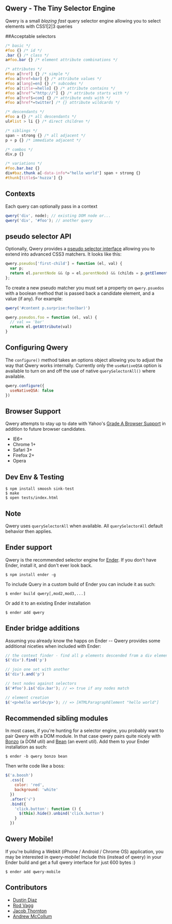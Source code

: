 Qwery - The Tiny Selector Engine
-----
Qwery is a small *blazing fast* query selector engine allowing you to select elements with CSS1|2|3 queries

##Acceptable selectors

``` css
/* basic */
#foo {} /* id */
.bar {} /* class */
a#foo.bar {} /* element attribute combinations */

/* attributes */
#foo a[href] {} /* simple */
#foo a[href=bar] {} /* attribute values */
#foo a[lang|=en] {} /* subcodes */
#foo a[title~=hello] {} /* attribute contains */
#foo a[href^="http://"] {} /* attribute starts with */
#foo a[href$=com] {} /* attribute ends with */
#foo a[href*=twitter] /* {} attribute wildcards */

/* descendants */
#foo a {} /* all descendants */
ul#list > li {} /* direct children */

/* siblings */
span ~ strong {} /* all adjacent */
p + p {} /* immediate adjacent */

/* combos */
div,p {}

/* variations */
#foo.bar.baz {}
div#baz.thunk a[-data-info*="hello world"] span + strong {}
#thunk[title$='huzza'] {}
```

Contexts
-------
Each query can optionally pass in a context

``` js
qwery('div', node); // existing DOM node or...
qwery('div', '#foo'); // another query
```

pseudo selector API
-------------------

Optionally, Qwery provides a [pseudo selector interface](https://github.com/ded/qwery/blob/master/src/pseudos.js) allowing you to extend into advanced CSS3 matchers. It looks like this:

``` js
qwery.pseudos['first-child'] = function (el, val) {
  var p;
  return el.parentNode && (p = el.parentNode) && (childs = p.getElementsByTagName('*')) && childs[0] == el;
};
```

To create a new pseudo matcher you must set a property on `qwery.psuedos` with a boolean method that is passed back a candidate element, and a value (if any). For example:

``` js
qwery('#content p.surprise:foo(bar)')

qwery.pseudos.foo = function (el, val) {
  // val == 'bar'
  return el.getAttribute(val)
}
```

Configuring Qwery
-----------------

The `configure()` method takes an options object allowing you to adjust the way that Qwery works internally. Currently only the `useNativeQSA` option is available to turn on and off the use of native `querySelectorAll()` where available.

``` js
qwery.configure({
  useNativeQSA: false
})
```

Browser Support
---------------
Qwery attempts to stay up to date with Yahoo's [Grade A Browser Support](http://developer.yahoo.com/yui/articles/gbs) in addition to future browser candidates.

  - IE6+
  - Chrome 1+
  - Safari 3+
  - Firefox 2+
  - Opera

Dev Env & Testing
-----

    $ npm install smoosh sink-test
    $ make
    $ open tests/index.html

Note
----
Qwery uses <code>querySelectorAll</code> when available. All <code>querySelectorAll</code> default behavior then applies.

Ender support
-------------
Qwery is the recommended selector engine for [Ender](http://ender.no.de). If you don't have Ender, install it, and don't ever look back.

    $ npm install ender -g

To include Query in a custom build of Ender you can include it as such:

    $ ender build qwery[,mod2,mod3,...]

Or add it to an existing Ender installation

    $ ender add qwery

Ender bridge additions
---------
Assuming you already know the happs on Ender -- Qwery provides some additional niceties when included with Ender:

``` js
// the context finder - find all p elements descended from a div element
$('div').find('p')

// join one set with another
$('div').and('p')

// test nodes against selectors
$('#foo').is('div.bar'); // => true if any nodes match

// element creation
$('<p>hello world</p>'); // => [HTMLParagraphElement "hello world"]
```
Recommended sibling modules
----------
In most cases, if you're hunting for a selector engine, you probably want to pair Qwery with a DOM module. In that case qwery pairs quite nicely with [Bonzo](https://github.com/ded/bonzo) (a DOM util) and [Bean](https://github.com/fat/bean) (an event util). Add them to your Ender installation as such:

    $ ender -b qwery bonzo bean

Then write code like a boss:

``` js
$('a.boosh')
  .css({
    color: 'red',
    background: 'white'
  })
  .after('√')
  .bind({
    'click.button': function () {
      $(this).hide().unbind('click.button')
    }
  })
```

Qwery Mobile!
------------
If you're building a Webkit (iPhone / Android / Chrome OS) application, you may be interested in qwery-mobile! Include this (instead of qwery) in your Ender build and get a full qwery interface for just 600 bytes :)

    $ ender add qwery-mobile

Contributors
-------
  * [Dustin Diaz](https://github.com/ded/qwery/commits/master?author=ded)
  * [Rod Vagg](https://github.com/ded/qwery/commits/master?author=rvagg)
  * [Jacob Thornton](https://github.com/ded/qwery/commits/master?author=fat)
  * [Andrew McCollum](https://github.com/ded/qwery/commits/master?author=amccollum)
